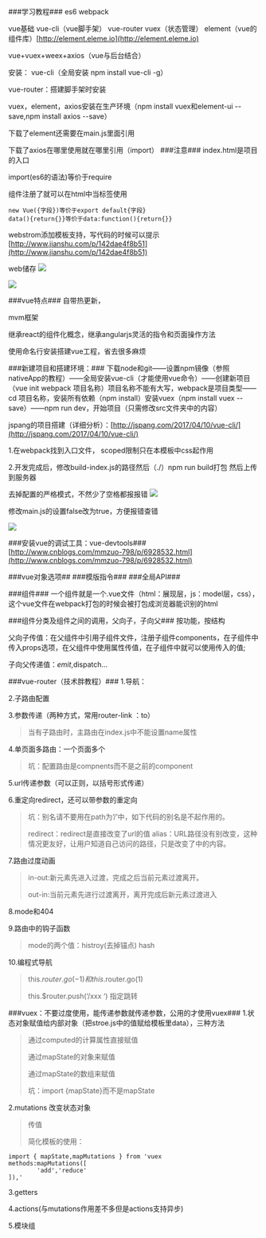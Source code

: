 
###学习教程###
es6 webpack

vue基础 vue-cli（vue脚手架） vue-router vuex（状态管理） element（vue的组件库）[http://element.eleme.io](http://element.eleme.io)

vue+vuex+weex+axios（vue与后台结合）

安装：
vue-cli（全局安装 npm install vue-cli -g）

vue-router：搭建脚手架时安装

vuex，element，axios安装在生产环境（npm install vuex和element-ui --save,npm install axios --save）

下载了element还需要在main.js里面引用

下载了axios在哪里使用就在哪里引用（import）
###注意###
index.html是项目的入口

import(es6的语法)等价于require

组件注册了就可以在html中当标签使用

    new Vue({字段})等价于export default{字段}
    data(){return{}}等价于data:function(){return{}}



webstrom添加模板支持，写代码的时候可以提示
[http://www.jianshu.com/p/142dae4f8b51](http://www.jianshu.com/p/142dae4f8b51)

web储存
![](https://i.imgur.com/kDhsOZQ.png)

![](https://i.imgur.com/pr1hY4w.png)


###vue特点###
自带热更新，

mvm框架

继承react的组件化概念，继承angularjs灵活的指令和页面操作方法

使用命名行安装搭建vue工程，省去很多麻烦

###新建项目和搭建环境：###
下载node和git——设置npm镜像（参照nativeApp的教程）——全局安装vue-cli（才能使用vue命令）——创建新项目（vue init webpack 项目名称）项目名称不能有大写，webpack是项目类型——cd 项目名称，安装所有依赖（npm install）安装vuex（npm install vuex --save）——npm run dev，开始项目（只需修改src文件夹中的内容）

jspang的项目搭建（详细分析）：[http://jspang.com/2017/04/10/vue-cli/](http://jspang.com/2017/04/10/vue-cli/)

1.在webpack找到入口文件，<style scoped></style> scoped限制只在本模板中css起作用

2.开发完成后，修改build-index.js的路径然后（./）npm run build打包 然后上传到服务器

去掉配置的严格模式，不然少了空格都报报错
![](https://i.imgur.com/X42rTW1.png)

修改main.js的设置false改为true，方便报错查错

![](https://i.imgur.com/zFuVrAQ.png)

###安装vue的调试工具：vue-devtools###
[http://www.cnblogs.com/mmzuo-798/p/6928532.html](http://www.cnblogs.com/mmzuo-798/p/6928532.html)


###vue对象选项##
###模版指令###
###全局API###

###组件###
一个组件就是一个.vue文件（html：展现层，js：model层，css），这个vue文件在webpack打包的时候会被打包成浏览器能识别的html

###组件分类及组件之间的调用，父向子，子向父###
按功能，按结构

父向子传值：在父组件中引用子组件文件，注册子组件components，在子组件中传入props选项，在父组件中使用属性传值，在子组件中就可以使用传入的值;

子向父传递值：$emit,$dispatch...

###vue-router（技术胖教程）###
1.导航：<router-link to=""></router-link>

2.子路由配置

3.参数传递（两种方式，常用router-link ：to）
> 当有子路由时，主路由在index.js中不能设置name属性

4.单页面多路由：一个页面多个<router-view>
> 坑：配置路由是compnents而不是之前的component

5.url传递参数（可以正则，以括号形式传递）

6.重定向redirect，还可以带参数的重定向
> 坑：别名请不要用在path为’/’中，如下代码的别名是不起作用的。
> 
> redirect：redirect是直接改变了url的值
alias：URL路径没有别改变，这种情况更友好，让用户知道自己访问的路径，只是改变了<router-view>中的内容。

7.路由过度动画<transition name="">

> in-out:新元素先进入过渡，完成之后当前元素过渡离开。
> 
> out-in:当前元素先进行过渡离开，离开完成后新元素过渡进入

8.mode和404

9.路由中的钩子函数

> mode的两个值：histroy(去掉锚点) hash


10.编程式导航
> this.$router.go(-1) 和 this.$router.go(1)
> 
> this.$router.push(‘/xxx ‘) 指定跳转

###vuex：不要过度使用，能传递参数就传递参数，公用的才使用vuex###
1.状态对象赋值给内部对象（把stroe.js中的值赋给模板里data），三种方法
> 通过computed的计算属性直接赋值
> 
> 通过mapState的对象来赋值
> 
> 通过mapState的数组来赋值
> 
> 坑：import {mapState}而不是mapState

2.mutations 改变状态对象
> 传值
> 
> 简化模板的使用：
> 
    import { mapState,mapMutations } from 'vuex
	methods:mapMutations([
	        'add','reduce'
	]),'

3.getters

4.actions(与mutations作用差不多但是actions支持异步)

5.模块组

